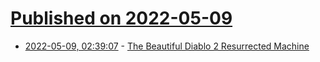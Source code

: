 # [Published on 2022-05-09](index.md)

* [2022-05-09, 02:39:07](https://news.ycombinator.com/item?id=31309900) - [The Beautiful Diablo 2 Resurrected Machine](https://fabiensanglard.net/d2r/index.html)
